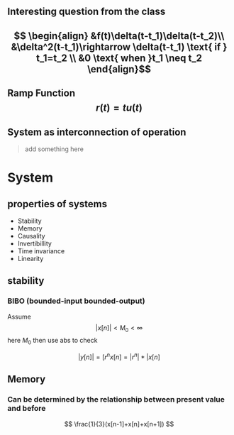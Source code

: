 ## Interesting question from the class
## $$ \begin{align} &f(t)\delta(t-t_1)\delta(t-t_2)\\ &\delta^2(t-t_1)\rightarrow \delta(t-t_1) \text{ if } t_1=t_2 \\ &0 \text{ when }t_1 \neq t_2 \end{align}$$

## Ramp Function $$ r(t) = tu(t) $$ 
## System as interconnection of operation

> add something here
# System
## properties of systems

- Stability
- Memory
- Causality
- Invertibillity
- Time invariance
- Linearity
## stability
### BIBO (bounded-input bounded-output)
Assume
$$ |x[n]| < M_0 < \infty$$
here $M_0$
then use abs to check

$$  |y[n] |=[r^nx[n]=|r^n|*|x[n] $$


## Memory
### Can be determined by the relationship between present value and before

$$ \frac{1}{3}(x[n-1]+x[n]+x[n+1]) $$
